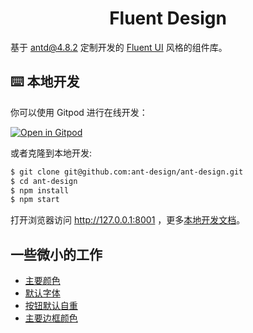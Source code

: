 <h1 align="center">Fluent Design</h1>

基于 [antd@4.8.2](https://github.com/ant-design/ant-design/tree/4.8.2) 定制开发的 [Fluent UI](https://developer.microsoft.com/en-us/fluentui/#/controls/web) 风格的组件库。

## ⌨️ 本地开发

你可以使用 Gitpod 进行在线开发：

[![Open in Gitpod](https://gitpod.io/button/open-in-gitpod.svg)](https://gitpod.io/#https://github.com/fluent-design/fluent-design)

或者克隆到本地开发:

```bash
$ git clone git@github.com:ant-design/ant-design.git
$ cd ant-design
$ npm install
$ npm start
```

打开浏览器访问 http://127.0.0.1:8001 ，更多[本地开发文档](https://github.com/ant-design/ant-design/wiki/Development)。

## 一些微小的工作

- [主要颜色](https://github.com/fluent-design/fluent-design/commit/494c0cafabb4358f3887c124b825378c843b402e)
- [默认字体](https://github.com/fluent-design/fluent-design/commit/67c6e5357d783752be87db2b5308901626d371cb)
- [按钮默认自重](https://github.com/fluent-design/fluent-design/commit/e3bb0bb5e150c16a3edd4f99f416bfd9795ddb6d)
- [主要边框颜色](https://github.com/fluent-design/fluent-design/commit/a5b9cdf0f6ec16b918917df22c08bb0a5fe4ef8d)
